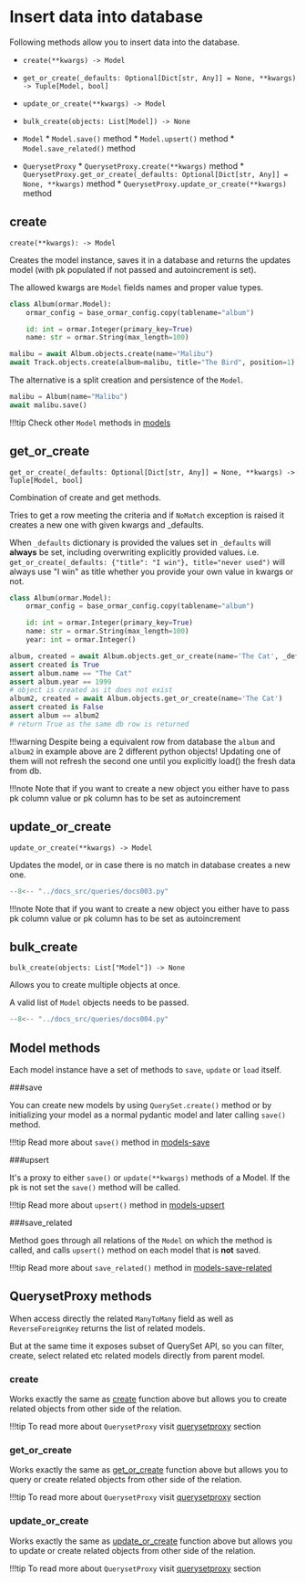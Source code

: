 # Insert data into database

Following methods allow you to insert data into the database.

* `create(**kwargs) -> Model`
* `get_or_create(_defaults: Optional[Dict[str, Any]] = None, **kwargs) -> Tuple[Model, bool]`
* `update_or_create(**kwargs) -> Model`
* `bulk_create(objects: List[Model]) -> None`


* `Model`
      * `Model.save()` method
      * `Model.upsert()` method
      * `Model.save_related()` method


* `QuerysetProxy`
      * `QuerysetProxy.create(**kwargs)` method
      * `QuerysetProxy.get_or_create(_defaults: Optional[Dict[str, Any]] = None, **kwargs)` method
      * `QuerysetProxy.update_or_create(**kwargs)` method

## create

`create(**kwargs): -> Model`

Creates the model instance, saves it in a database and returns the updates model
(with pk populated if not passed and autoincrement is set).

The allowed kwargs are `Model` fields names and proper value types.

```python
class Album(ormar.Model):
    ormar_config = base_ormar_config.copy(tablename="album")

    id: int = ormar.Integer(primary_key=True)
    name: str = ormar.String(max_length=100)
```

```python
malibu = await Album.objects.create(name="Malibu")
await Track.objects.create(album=malibu, title="The Bird", position=1)
```

The alternative is a split creation and persistence of the `Model`.

```python
malibu = Album(name="Malibu")
await malibu.save()
```

!!!tip 
        Check other `Model` methods in [models][models]

## get_or_create

`get_or_create(_defaults: Optional[Dict[str, Any]] = None, **kwargs) -> Tuple[Model, bool]`

Combination of create and get methods.

Tries to get a row meeting the criteria and if `NoMatch` exception is raised it creates
a new one with given kwargs and _defaults.

When `_defaults` dictionary is provided the values set in `_defaults` will **always** be set, including overwriting explicitly provided values. 
i.e. `get_or_create(_defaults: {"title": "I win"}, title="never used")` will always use "I win" as title whether you provide your own value in kwargs or not. 

```python
class Album(ormar.Model):
    ormar_config = base_ormar_config.copy(tablename="album")

    id: int = ormar.Integer(primary_key=True)
    name: str = ormar.String(max_length=100)
    year: int = ormar.Integer()
```

```python
album, created = await Album.objects.get_or_create(name='The Cat', _defaults={"year": 1999})
assert created is True
assert album.name == "The Cat"
assert album.year == 1999
# object is created as it does not exist
album2, created = await Album.objects.get_or_create(name='The Cat')
assert created is False
assert album == album2
# return True as the same db row is returned
```

!!!warning 
    Despite being a equivalent row from database the `album` and `album2` in
    example above are 2 different python objects!
    Updating one of them will not refresh the second one until you explicitly load() the
    fresh data from db.

!!!note 
    Note that if you want to create a new object you either have to pass pk column
    value or pk column has to be set as autoincrement

## update_or_create

`update_or_create(**kwargs) -> Model`

Updates the model, or in case there is no match in database creates a new one.

```Python hl_lines="40-48"
--8<-- "../docs_src/queries/docs003.py"
```

!!!note 
    Note that if you want to create a new object you either have to pass pk column
    value or pk column has to be set as autoincrement

## bulk_create

`bulk_create(objects: List["Model"]) -> None`

Allows you to create multiple objects at once.

A valid list of `Model` objects needs to be passed.

```python hl_lines="26-32"
--8<-- "../docs_src/queries/docs004.py"
```

## Model methods

Each model instance have a set of methods to `save`, `update` or `load` itself.

###save

You can create new models by using `QuerySet.create()` method or by initializing your model as a normal pydantic model 
and later calling `save()` method.

!!!tip
    Read more about `save()` method in [models-save][models-save]

###upsert

It's a proxy to either `save()` or `update(**kwargs)` methods of a Model.
If the pk is not set the `save()` method will be called.

!!!tip
    Read more about `upsert()` method in [models-upsert][models-upsert]

###save_related

Method goes through all relations of the `Model` on which the method is called, 
and calls `upsert()` method on each model that is **not** saved. 

!!!tip
    Read more about `save_related()` method in [models-save-related][models-save-related]

## QuerysetProxy methods

When access directly the related `ManyToMany` field as well as `ReverseForeignKey` returns the list of related models.

But at the same time it exposes subset of QuerySet API, so you can filter, create, select related etc related models directly from parent model.

### create

Works exactly the same as [create](./#create) function above but allows you to create related objects
from other side of the relation.

!!!tip
    To read more about `QuerysetProxy` visit [querysetproxy][querysetproxy] section


### get_or_create

Works exactly the same as [get_or_create](./#get_or_create) function above but allows you to query or create related objects
from other side of the relation.

!!!tip
    To read more about `QuerysetProxy` visit [querysetproxy][querysetproxy] section


### update_or_create

Works exactly the same as [update_or_create](./#update_or_create) function above but allows you to update or create related objects
from other side of the relation.

!!!tip
    To read more about `QuerysetProxy` visit [querysetproxy][querysetproxy] section

[models]: ../models/methods.md
[models-save]: ../models/methods.md#save
[models-upsert]: ../models/methods.md#upsert
[models-save-related]: ../models/methods.md#save_related
[querysetproxy]: ../relations/queryset-proxy.md

